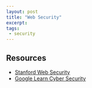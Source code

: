 ```yaml
---
layout: post
title: "Web Security"
excerpt:
tags:
 - security
---
```


## Resources
* [Stanford Web Security](https://web.stanford.edu/class/cs253/)
* [Google Learn Cyber Security](https://learncybersecurity.withgoogle.com)
